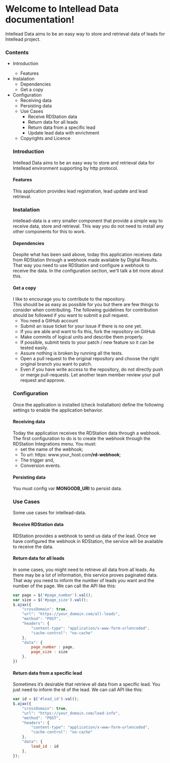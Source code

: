 <h1>Welcome to Intellead Data documentation!</h1>
Intellead Data aims to be an easy way to store and retrieval data of leads for Intellead project.

<h3>Contents</h3>
<ul>
  <li>Introduction</li>
    <ul>
      <li>Features</li>
    </ul>
  <li>Instalation
    <ul>
      <li>Dependencies</li>
      <li>Get a copy</li>
    </ul>
  </li>
  <li>Configuration
  <ul>
    <li>Receiving data</li>
    <li>Persisting data</li>
  </li>
  <li>Use Cases
    <ul>
      <li>Receive RDStation data</li>
      <li>Return data for all leads</li>
      <li>Return data from a specific lead</li>
      <li>Update lead data with enrichment</li>
    </ul>
  </li>
  <li>Copyrights and Licence</li>
</ul>
<h3>Introduction</h3>
Intellead Data aims to be an easy way to store and retrieval data for Intellead environment supporting by http protocol.
<h4>Features</h4>
This application provides lead registration, lead update and lead retrieval.
<h3>Instalation</h3>
intellead-data is a very smaller component that provide a simple way to receive data, store and retrieval.
This way you do not need to install any other components for this to work.
<h4>Dependencies</h4>
Despite what has been said above, today this application receives data from RDStation through a webhook made available by Digital Results. That way you need to use RDStation and configure a webhook to receive the data.
In the configuration section, we'll talk a bit more about this.
<h4>Get a copy</h4>
I like to encourage you to contribute to the repository.<br>
This should be as easy as possible for you but there are few things to consider when contributing. The following guidelines for contribution should be followed if you want to submit a pull request.
<ul>
  <li>You need a GitHub account</li>
  <li>Submit an issue ticket for your issue if there is no one yet.</li>
  <li>If you are able and want to fix this, fork the repository on GitHub</li>
  <li>Make commits of logical units and describe them properly.</li>
  <li>If possible, submit tests to your patch / new feature so it can be tested easily.</li>
  <li>Assure nothing is broken by running all the tests.</li>
  <li>Open a pull request to the original repository and choose the right original branch you want to patch.</li>
  <li>Even if you have write access to the repository, do not directly push or merge pull-requests. Let another team member review your pull request and approve.</li>
</ul>
<h3>Configuration</h3>
Once the application is installed (check Installation) define the following settings to enable the application behavior. 
<h4>Receiving data</h4>
Today the application receives the RDStation data through a webhook.
The first configuration to do is to create the webhook through the RDStation Integrations menu.
You must:
<ul>
  <li>set the name of the webhook;</li>
  <li>To url: https: www.your_host.com<b>/rd-webhook</b>;</li>
  <li>The trigger and,</li>
  <li>Conversion events.</li>
</ul>
<h4>Persisting data</h4>
You must config var <b>MONGODB_URI</b> to persist data.
<h3>Use Cases</h3>
Some use cases for intellead-data.
<h4>Receive RDStation data</h4>
RDStation provides a webhook to send us data of the lead.
Once we have configured the webhook in RDStation, the service will be available to receive the data.
<h4>Return data for all leads</h4>
In some cases, you might need to retrieve all data from all leads.
As there may be a lot of information, this service proves paginated data. That way you need to inform the number of leads you want and the number of the page.
We can call the API like this:

```javascript
var page = $('#page_number').val();
var size = $('#page_size').val();
$.ajax({
    "crossDomain": true,
    "url": "https://your_domain.com/all-leads",
    "method": "POST",
    "headers": {
        "content-type": "application/x-www-form-urlencoded",
        "cache-control": "no-cache"
    },
    "data": {
        page_number : page,
        page_size : size
    },
})
```

<h4>Return data from a specific lead</h4>
Sometimes it’s desirable that retrieve all data from a specific lead.
You just need to inform the id of the lead.
We can call API like this:

```javascript
var id = $('#lead_id').val();
$.ajax({
    "crossDomain": true,
    "url": "https://your_domain.com/lead-info",
    "method": "POST",
    "headers": {
        "content-type": "application/x-www-form-urlencoded",
        "cache-control": "no-cache"
    },
    "data": {
        lead_id : id
    },
});

```
